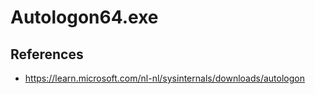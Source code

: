 # Autologon64.exe

## References
* https://learn.microsoft.com/nl-nl/sysinternals/downloads/autologon
